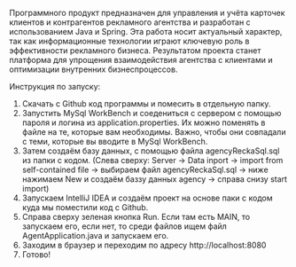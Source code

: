 Программного продукт предназначен для управления и учёта карточек клиентов и контрагентов рекламного агентства и разработан с использованием Java и Spring. Эта работа носит актуальный характер, так как информационные технологии играют ключевую роль в эффективности рекламного бизнеса. 
Результатом проекта станет платформа для упрощения взаимодействия агентства с клиентами и оптимизации внутренних бизнеспроцессов.

Инструкция по запуску:
1) Скачать с Github код программы и помесить в отдельную папку.
2) Запустить MySql WorkBench и соедениться с сервером с помощью пароля и логина из application.properties. Их можно поменять в файле на те, которые вам необходимы. Важно, чтобы они совпадали с теми, которые вы вводите в MySql WorkBench.
3) Затем создаём базу данных, с помощью файла agencyReckaSql.sql из папки с кодом. (Слева сверху: Server -> Data inport -> import from self-contained file -> выбираем файл agencyReckaSql.sql -> ниже нажимаем New и создаём баззу данных agency -> справа снизу start import)
4) Запускаем IntelliJ IDEA и создаём проект на основе паки с кодом куда мы поместили код с Github.
5) Справа сверху зеленая кнопка Run. Если там есть MAIN, то запускаем его, если нет, то среди файлов ищем файл AgentApplication.java и запускаем его.
6) Заходим в браузер и переходим по адресу http://localhost:8080
7) Готово!
